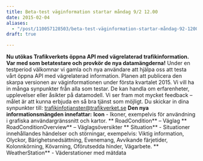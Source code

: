```yaml
---
title: Beta-test väginformation startar måndag 9/2 12.00
date: 2015-02-04
aliases:
  - "/post/110057128503/beta-test-väginformation-startar-måndag-92-1200"
draft: true

---
```


**Nu utökas Trafikverkets öppna API med vägrelaterad trafikinformation. Var med som betatestare och provkör de nya datamängderna!**
Under en testperiod välkomnar vi gamla och nya användare att hjälpa oss att testa vårt öppna API med vägrelaterad information. Planen att publicera den skarpa versionen av väginformationen under första kvartalet 2015.
Vi vill ha in många synpunkter från alla som testar. De kan handla om erfarenheter, upplevelser eller åsikter på datamodell. Vi ser fram mot mycket feedback – målet är att kunna erbjuda en så bra tjänst som möjligt.
Du skickar in dina synpunkter till: [trafikinfotjanster@trafikverket.se](http://trafikinfotjanster@trafikverket.se)
**Den nya informationsmängden innefattar:**
**Icon** - Ikoner, exempelvis för användning i grafiska användargränssnitt och kartor.
** RoadCondition** – Väglag
** RoadConditionOverview** – Väglagsöversikter
**
Situation** - Situationer innehållandes händelser och störningar, exempelvis: Viktig information, Olyckor, Bärighetsnedsättning, Evenemang, Avvikande färjetider, Kolonnkörning, Kövarning, Oförutsedda hinder, Vägarbete.
**
WeatherStation** - Väderstationer med mätdata
 
